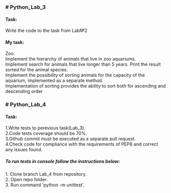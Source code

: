 <H3># Python_Lab_3</H3>
<H4>Task:</H4>
<p>Write the code to the task from Lab№2<p>

<H4>My task:</H4>
<p>Zoo.<br>
Implement the hierarchy of animals that live in zoo aquariums.<br>
Implement search for animals that live longer than 5 years. Print the result sorted for the animal species.<br>
Implement the possibility of sorting animals for the capacity of the aquarium, implemented as a separate method.<br>
Implementation of sorting provides the ability to sort both for ascending and descending order</p>


<H3># Python_Lab_4</H3>
<H4>Task:</H4>
<p>1.Write tests to perevious task(Lab_3).<br>
2.Code tests coverage should be 70%.<br>
3.Github commit must be executed as a separate pull request.<br>
4.Check code for compliance with the requirements of PEP8 and correct any issues found.</p>

<H5>To run tests in console follow the instructions below:</H5>
<p>1. Clone branch Lab_4 from repository.<br>
2. Open repo folder.<br>
3. Run command 'python -m unittest'.</p> 